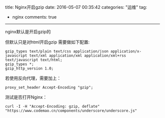 title: Nginx开启gzip
date: 2016-05-07 00:35:42
categories: "运维"
tag: 
- nginx
comments: true
---

nginx默认是开启gzip的

但默认只是对html开启gzip
需要做如下配置:
<!-- more --> 
```
gzip_types text/plain text/css application/json application/x-javascript text/xml application/xml application/xml+rss text/javascript text/html;
gzip_types *;
gzip_http_version 1.0;
```

若使用反向代理，需要加上：
    
```
proxy_set_header Accept-Encoding "gzip";
```

测试是否打开Nginx：

```
curl -I -H "Accept-Encoding: gzip, deflate" "https://www.codemao.cn/components/underscore/underscore.js"
```